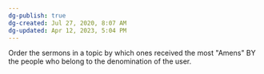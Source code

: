 ```yaml
---
dg-publish: true
dg-created: Jul 27, 2020, 8:07 AM
dg-updated: Apr 12, 2023, 5:04 PM
---
```


Order the sermons in a topic by which ones received the most "Amens" BY the people who belong to the denomination of the user.


